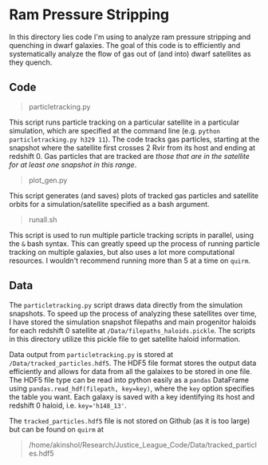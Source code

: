 # Ram Pressure Stripping

In this directory lies code I'm using to analyze ram pressure stripping and quenching in dwarf galaxies. The goal of this code is to efficiently and systematically analyze the flow of gas out of (and into) dwarf satellites as they quench. 

## Code

> particletracking.py 

This script runs particle tracking on a particular satellite in a particular simulation, which are specified at the command line (e.g. `python particletracking.py h329 11`). The code tracks gas particles, starting at the snapshot where the satellite first crosses 2 Rvir from its host and ending at redshift 0. Gas particles that are tracked are *those that are in the satellite for at least one snapshot in this range*. 

> plot_gen.py

This script generates (and saves) plots of tracked gas particles and satellite orbits for a simulation/satellite specified as a bash argument. 

> runall.sh

This script is used to run multiple particle tracking scripts in parallel, using the `&` bash syntax. This can greatly speed up the process of running particle tracking on multiple galaxies, but also uses a lot more computational resources. I wouldn't recommend running more than 5 at a time on `quirm`. 

## Data

The `particletracking.py` script draws data directly from the simulation snapshots. To speed up the process of analyzing these satellites over time, I have stored the simulation snapshot filepaths and main progenitor haloids for each redshift 0 satellite at `/Data/filepaths_haloids.pickle`. The scripts in this directory utilize this pickle file to get satellite haloid information. 

Data output from `particletracking.py` is stored at `/Data/tracked_particles.hdf5`. The HDF5 file format stores the output data efficiently and allows for data from all the galaixes to be stored in one file. The HDF5 file type can be read into python easily as a `pandas` DataFrame using `pandas.read_hdf(filepath, key=key)`, where the `key` option specifies the table you want. Each galaxy is saved with a key identifying its host and redshift 0 haloid, i.e. `key='h148_13'`. 

The `tracked_particles.hdf5` file is not stored on Github (as it is too large) but can be found on `quirm` at 

> /home/akinshol/Research/Justice_League_Code/Data/tracked_particles.hdf5


